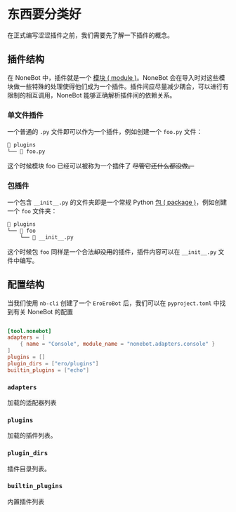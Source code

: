 # 东西要分类好

在正式编写涩涩插件之前，我们需要先了解一下插件的概念。

## 插件结构

在 NoneBot 中，插件就是一个 [模块 ( module )](https://docs.python.org/zh-cn/3/glossary.html#term-module)。NoneBot 会在导入时对这些模块做一些特殊的处理使得他们成为一个插件。插件间应尽量减少耦合，可以进行有限制的相互调用，NoneBot 能够正确解析插件间的依赖关系。

### 单文件插件

一个普通的 `.py` 文件即可以作为一个插件，例如创建一个 `foo.py` 文件：

```txt :no-line-numbers
📂 plugins
└── 📜 foo.py
```

这个时候模块 foo 已经可以被称为一个插件了 ~~尽管它还什么都没做。~~

### 包插件

一个包含 `__init__.py` 的文件夹即是一个常规 Python [包 ( package )](https://docs.python.org/zh-cn/3/glossary.html#term-regular-package)，例如创建一个 `foo` 文件夹：

```txt :no-line-numbers
📂 plugins
└── 📂 foo
    └── 📜 __init__.py
```

这个时候包 `foo` 同样是一个合法~~却没用~~的插件，插件内容可以在 `__init__.py` 文件中编写。

## 配置结构

当我们使用 `nb-cli` 创建了一个 `EroEroBot` 后，我们可以在 `pyproject.toml` 中找到有关 NoneBot 的配置

```toml :no-line-numbers

[tool.nonebot]
adapters = [
    { name = "Console", module_name = "nonebot.adapters.console" }
]
plugins = []
plugin_dirs = ["ero/plugins"]
builtin_plugins = ["echo"]

```

### `adapters`

加载的适配器列表

### `plugins`

加载的插件列表。

### `plugin_dirs`

插件目录列表。

### `builtin_plugins`

内置插件列表
